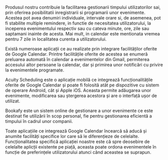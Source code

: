 Produsul nostru contribuie la facilitarea gestionarii timpului utilizatorilor sai, prin oferirea posibilitatii inregistrarii si programarii unor evenimente. Acestea pot avea denumiri individuale, intervale orare si, de asemenea, pot fi stabilite multiple remindere, in functie de necesitatea utilizatorului, la inceperea evenimentului respectiv sau cu cateva minute, ore, zile sau saptamani inainte de acesta. Mai mult, in calendar este mentionata vremea pentru 7 zile in localitatea curenta a utilizatorului. 

Există numeroase aplicații ce au realizate prin integrare facilităților oferite de Google Calendar. Printre facilitățile oferite de acestea se enumeră preluarea automată în calendar a evenimentelor din Gmail, permiterea accesului altor persoane la calendar, dar și primirea unor notificări cu privire la evenimentele programate.

Acuity Scheduling este o aplicație mobilă ce integrează funcționalitățile oferite de Google Calendar și poate fi folosită atât pe dispozitive cu sistem de operare Android, cât și Apple iOS. Aceasta permite adăugarea unor evenimente, modificarea sau ștergerea acestora și are o interfață ușor de utilizat.

Bookafy este un sistem online de gestionare a unor evenimente ce este destinat fie utilizării în scop personal, fie pentru gestionarea eficientă a timpului în cadrul unor companii.

Toate aplicațiile ce integrează Google Calendar încearcă să aducă și anumite facilități specifice lor care să le diferențieze de celelalte.
Funcționalitatea specifică aplicației noastre este că spre deosebire de celelalte aplicții existente pe piață, aceasta poate ordona evenimentele în funcție de preferințele utilizatorului atunci când aceastea se suprapun.

